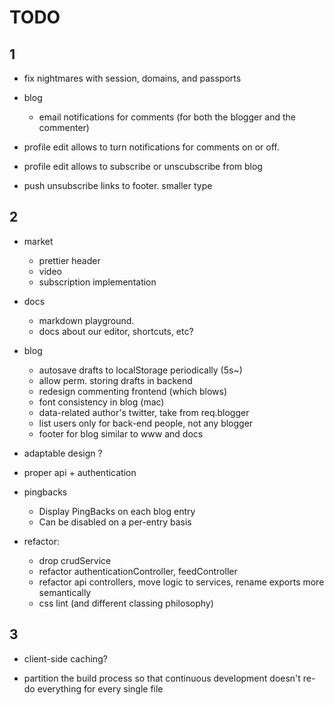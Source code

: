 # TODO 

## 1

- fix nightmares with session, domains, and passports

- blog
  - email notifications for comments (for both the blogger and the commenter)
  
- profile edit allows to turn notifications for comments on or off.
- profile edit allows to subscribe or unscubscribe from blog
- push unsubscribe links to footer. smaller type

## 2

- market
  - prettier header
  - video
  - subscription implementation

- docs
  - markdown playground.
  - docs about our editor, shortcuts, etc?

- blog
  - autosave drafts to localStorage periodically (5s~)
  - allow perm. storing drafts in backend
  - redesign commenting frontend (which blows)
  - font consistency in blog (mac)
  - data-related author's twitter, take from req.blogger
  - list users only for back-end people, not any blogger
  - footer for blog similar to www and docs

- adaptable design ?
- proper api + authentication

- pingbacks
  - Display PingBacks on each blog entry
  - Can be disabled on a per-entry basis

- refactor:
    - drop crudService
    - refactor authenticationController, feedController
    - refactor api controllers, move logic to services, rename exports more semantically
    - css lint (and different classing philosophy)



## 3

- client-side caching?

- partition the build process so that continuous development
  doesn't re-do everything for every single file
  